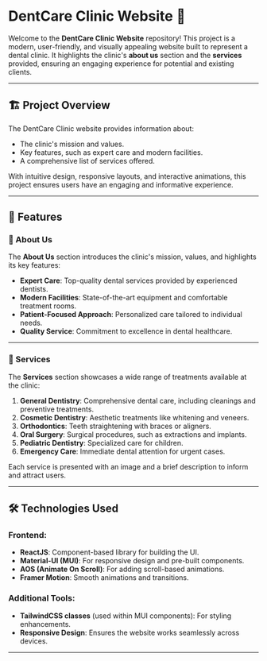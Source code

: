 # DentCare Clinic Website 🦷

Welcome to the **DentCare Clinic Website** repository! This project is a modern, user-friendly, and visually appealing website built to represent a dental clinic. It highlights the clinic's **about us** section and the **services** provided, ensuring an engaging experience for potential and existing clients.

---

## 🏗️ **Project Overview**

The DentCare Clinic website provides information about:
- The clinic's mission and values.
- Key features, such as expert care and modern facilities.
- A comprehensive list of services offered.

With intuitive design, responsive layouts, and interactive animations, this project ensures users have an engaging and informative experience.

---

## 🎯 **Features**

### 🦷 About Us
The **About Us** section introduces the clinic's mission, values, and highlights its key features:
- **Expert Care**: Top-quality dental services provided by experienced dentists.
- **Modern Facilities**: State-of-the-art equipment and comfortable treatment rooms.
- **Patient-Focused Approach**: Personalized care tailored to individual needs.
- **Quality Service**: Commitment to excellence in dental healthcare.

---

### 🚀 Services
The **Services** section showcases a wide range of treatments available at the clinic:
1. **General Dentistry**: Comprehensive dental care, including cleanings and preventive treatments.
2. **Cosmetic Dentistry**: Aesthetic treatments like whitening and veneers.
3. **Orthodontics**: Teeth straightening with braces or aligners.
4. **Oral Surgery**: Surgical procedures, such as extractions and implants.
5. **Pediatric Dentistry**: Specialized care for children.
6. **Emergency Care**: Immediate dental attention for urgent cases.

Each service is presented with an image and a brief description to inform and attract users.

---

## 🛠️ **Technologies Used**
### Frontend:
- **ReactJS**: Component-based library for building the UI.
- **Material-UI (MUI)**: For responsive design and pre-built components.
- **AOS (Animate On Scroll)**: For adding scroll-based animations.
- **Framer Motion**: Smooth animations and transitions.

### Additional Tools:
- **TailwindCSS classes** (used within MUI components): For styling enhancements.
- **Responsive Design**: Ensures the website works seamlessly across devices.

---
